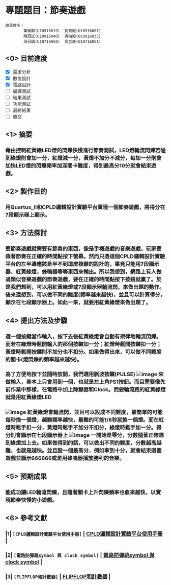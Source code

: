 專題題目：節奏遊戲
=====
```
組員姓名：
        葉徽鄅(U10916019)  劉莉庭(U10916001)
        陳冠廷(U10916040)  吳柏毅(U10916033)
        周冠穎(U10716050)  周哲豪(U10716051)
```
##  <0>  目前進度
- [x] 需求分析
- [x] 數位設計
- [x] 電路設計
- [ ] 編譯測試
- [ ] 結果測試
- [ ] 功能測試
- [ ] 最終結果
- [ ] 繳交
##  <1>  摘要
### 藉由控制紅黃綠LED燈的閃爍快慢進行節奏測試，LED燈輪流閃爍若碰到綠燈則會加一分，紅燈減一分，黃燈不加分不減分，每加一分則會加快LED燈的閃爍頻率加深關卡難度，得到最高分10分就會結束遊戲。
##  <2>  製作目的
### 用Quartus_II和CPLD邏輯設計實驗平台實現一個節奏遊戲，將得分在7段顯示器上顯示。
##  <3>  方法探討
### 要節奏遊戲就需要有節奏的東西，像是手機遊戲的音樂遊戲，玩家要跟著節奏在正確的時間點按下螢幕。然而只憑這個CPLD邏輯設計實驗平台的左半邊應該是半不到這麼複雜的設計的，畢竟只能用7段顯示器、紅黃綠燈，蜂鳴器等等東西來輸出。所以我想到，網路上有人做過類似音樂遊戲的節奏遊戲，要在正確的時間點按下按鈕就贏了。於是我們想到，可以用紅黃綠燈或7段顯示器輪流閃，來做出題的動作。後來還想到，可以做不同的難度(頻率越來越快)，並且可以計算得分，顯示在七段顯示器上。如此一來，就要用紅黃綠燈來做出題了。
##  <4>  提出方法及步驟
### 選一個按鍵當作輸入，按下去後紅黃綠燈會自動有規律地輪流閃爍。而若在綠燈時鬆開輸入的那個按鍵加一分；紅燈時鬆開按鍵扣一分；黃燈時鬆開按鍵則不加分也不扣分。如果做得出來，可以做不同難度的關卡(燈閃爍的頻率越來越快)。
### 為了方便地按下並隨時放開，我們選用脈波按鍵(PULSE)  ![image](https://github.com/sapt36/Final-project-of-DigitalCircuitExperiment/blob/main/png/%E5%9C%961.png) 來做輸入，基本上只會用到一個，也就是左上角PS1按鈕。而且需要像先前作業中那樣，在電路中加上除顫器和Clock。而要輪流跑的紅黃綠燈就是用紅黃綠燈LED
### ![image](https://github.com/sapt36/Final-project-of-DigitalCircuitExperiment/blob/main/png/%E5%9C%962.png) 紅黃綠燈會輪流閃，並且可以設成不同難度，最簡單的可能每秒換一個燈，越難頻率越快，最難的可能1/8秒就換一個燈。而在紅燈時鬆手扣一分，黃燈時鬆手不加分不扣分，綠燈時鬆手加一分。得分則會顯示在七段顯示器上 ![image](https://github.com/sapt36/Final-project-of-DigitalCircuitExperiment/blob/main/png/%E5%9C%963.jpg) 一開始是零分，分數隨著正確選到綠燈加上去。如果做得到的話，可以做出不同的難度，分數越高越難，也就是越快。並且設一個最高分，例如拿到十分，就會結束這個遊戲並顯示666666或是用蜂鳴器播放勝利的音樂。
### 
##  <5>  預期成果
### 能成功讓LED輪流閃爍，且隨著關卡上升閃爍頻率也愈來越快，以實現節奏快慢的小遊戲。
##  <6>  參考文獻
### |1|  `[CPLD邏輯設計實驗平台使用手冊]`  |  [CPLD邏輯設計實驗平台使用手冊](https://eeclass.utaipei.edu.tw/media/doc/86181)  |
### |2|  `[電路防彈跳symbol 與 clock symbol]`  |  [電路防彈跳symbol 與 clock symbol](https://eeclass.utaipei.edu.tw/media/doc/85906)  |
### |3|  `[FLIPFLOP和計數器]`  |  [FLIPFLOP和計數器](https://eeclass.utaipei.edu.tw/media/doc/88524)  |
